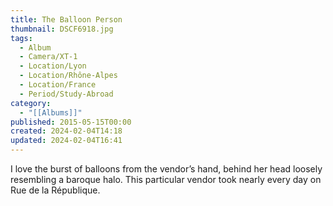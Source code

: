 ```yaml
---
title: The Balloon Person
thumbnail: DSCF6918.jpg
tags:
  - Album
  - Camera/XT-1
  - Location/Lyon
  - Location/Rhône-Alpes
  - Location/France
  - Period/Study-Abroad
category:
  - "[[Albums]]"
published: 2015-05-15T00:00
created: 2024-02-04T14:18
updated: 2024-02-04T16:41
---
```

I love the burst of balloons from the vendor’s hand, behind her head loosely resembling a baroque halo. This particular vendor took nearly every day on Rue de la République.
